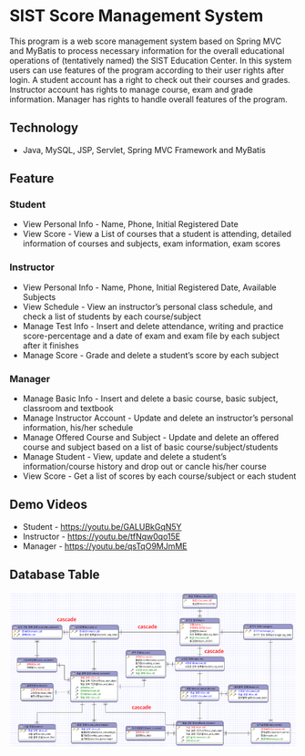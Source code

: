 # SIST Score Management System
This program is a web score management system based on Spring MVC and MyBatis to process necessary information for the overall educational operations of (tentatively named) the SIST Education Center. In this system users can use features of the program according to their user rights after login. A student account has a right to check out their courses and grades. Instructor account has rights to manage course, exam and grade information. Manager has rights to handle overall features of the program.

## Technology
* Java, MySQL, JSP, Servlet, Spring MVC Framework and MyBatis

## Feature
### Student
* View Personal Info - Name, Phone, Initial Registered Date
* View Score - View a List of courses that a student is attending, detailed information of courses and subjects, exam information, exam scores
### Instructor
* View Personal Info - Name, Phone, Initial Registered Date, Available Subjects
* View Schedule - View an instructor’s personal class schedule, and check a list of students by each course/subject
* Manage Test Info - Insert and delete attendance, writing and practice score-percentage and a date of exam and exam file by each subject after it finishes
* Manage Score - Grade and delete a student’s score by each subject
### Manager
* Manage Basic Info - Insert and delete a basic course, basic subject, classroom and textbook
* Manage Instructor Account - Update and delete an instructor’s personal information, his/her schedule
* Manage Offered Course and Subject - Update and delete an offered course and subject based on a list of basic course/subject/students
* Manage Student - View, update and delete a student’s information/course history and drop out or cancle his/her course
* View Score - Get a list of scores by each course/subject or each student

## Demo Videos
* Student - <https://youtu.be/GALUBkGqN5Y>
* Instructor - <https://youtu.be/tfNqw0qo15E>
* Manager - <https://youtu.be/qsTqO9MJmME>

## Database Table
![data-schema](img/final-schema.png)
